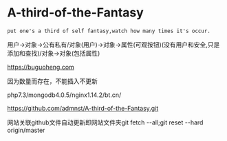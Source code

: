 # A-third-of-the-Fantasy

    put one's a third of self fantasy,watch how many times it's occur.
用户->对象->公有私有/对象(用户)->对象->属性(可观按钮)(没有用户和安全,只是添加和查找)/对象->对象(包括属性)
  
https://buguoheng.com

因为数量而存在，不能插入不更新

php7.3/mongodb4.0.5/nginx1.14.2/bt.cn/

https://github.com/admnst/A-third-of-the-Fantasy.git

网站关联github文件自动更新即网站文件夹git fetch --all;git reset --hard origin/master
